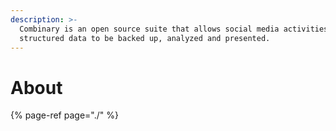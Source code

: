 ```yaml
---
description: >-
  Combinary is an open source suite that allows social media activities and
  structured data to be backed up, analyzed and presented.
---
```


# About

{% page-ref page="./" %}



